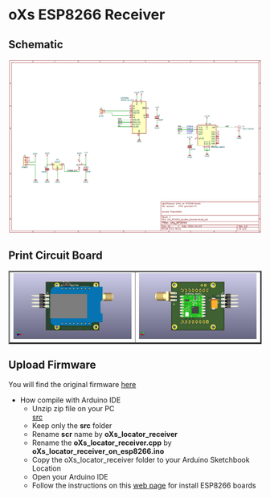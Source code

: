 # oXs ESP8266 Receiver

## Schematic
![Schematic](https://github.com/pierrotm777/oXs_Locator/blob/main/oXs_EPS8266_Receiver/oXs_RP2040_Locator_receiver.png)  

## Print Circuit Board
  <table border="2">
  <tr>
  <td><img src="https://github.com/pierrotm777/oXs_Locator/blob/main/oXs_EPS8266_Receiver/oXs_RP2040_Locator_receiver_Top.jpg" border="0"/></td>
  <td><img src="https://github.com/pierrotm777/oXs_Locator/blob/main/oXs_EPS8266_Receiver/oXs_RP2040_Locator_receiver_Bot.jpg" border="0"/></td>
  </tr>
  </table>
  
## Upload Firmware
You will find the original firmware [here](https://github.com/mstrens/oXs_locator_receiver_on_esp8266)  
  * How compile with Arduino IDE  
    * Unzip zip file on your PC  
	[src](https://github.com/pierrotm777/oXs_Locator/blob/main/oXs_EPS8266_Receiver/source_code.png)  
    * Keep only the **src** folder  
    * Rename **scr** name by **oXs_locator_receiver**  
	* Rename the **oXs_locator_receiver.cpp** by **oXs_locator_receiver_on_esp8266.ino**  
	* Copy the oXs_locator_receiver folder to your Arduino Sketchbook Location  
	* Open your Arduino IDE  
	* Follow the instructions on this [web page](https://github.com/sparkfun/Arduino_Boards) for install ESP8266 boards  
	
	
